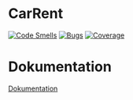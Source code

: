 # CarRent

[![Code Smells](https://sonarcloud.io/api/project_badges/measure?project=DrAssimov_carrent&metric=code_smells)](https://sonarcloud.io/summary/new_code?id=DrAssimov_carrent)
[![Bugs](https://sonarcloud.io/api/project_badges/measure?project=DrAssimov_carrent&metric=bugs)](https://sonarcloud.io/summary/new_code?id=DrAssimov_carrent)
[![Coverage](https://sonarcloud.io/api/project_badges/measure?project=DrAssimov_carrent&metric=coverage)](https://sonarcloud.io/summary/new_code?id=DrAssimov_carrent)



# Dokumentation
[Dokumentation](https://github.com/DrAssimov/CarRent/blob/main/docs/index.md)
